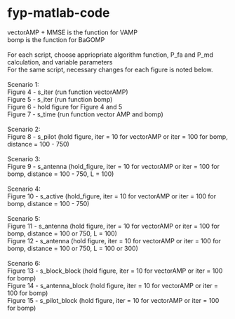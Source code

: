 # fyp-matlab-code

vectorAMP + MMSE is the function for VAMP\
bomp is the function for BaGOMP\
\
For each script, choose appriopriate algorithm function, P_fa and P_md calculation, and variable parameters\
For the same script, necessary changes for each figure is noted below.\
\
Scenario 1: \
Figure 4 - s_iter (run function vectorAMP)\
Figure 5 - s_iter (run function bomp)\
Figure 6 - hold figure for Figure 4 and 5\
Figure 7 - s_time (run function vector AMP and bomp)\
\
Scenario 2: \
Figure 8 - s_pilot (hold figure, iter = 10 for vectorAMP or iter = 100 for bomp, distance = 100 - 750)\
\
Scenario 3: \
Figure 9 - s_antenna (hold_figure, iter = 10 for vectorAMP or iter = 100 for bomp, distance = 100 - 750, L = 100) \
\
Scenario 4: \
Figure 10 - s_active (hold_figure, iter = 10 for vectorAMP or iter = 100 for bomp, distance = 100 - 750)\
\
Scenario 5: \
Figure 11 - s_antenna (hold figure, iter = 10 for vectorAMP or iter = 100 for bomp, distance = 100 or 750, L = 100)\
Figure 12 - s_antenna (hold figure, iter = 10 for vectorAMP or iter = 100 for bomp, distance = 100 or 750, L = 100 or 300)\
\
Scenario 6: \
Figure 13 - s_block_block (hold figure, iter = 10 for vectorAMP or iter = 100 for bomp)\
Figure 14 - s_antenna_block (hold figure, iter = 10 for vectorAMP or iter = 100 for bomp)\
Figure 15 - s_pilot_block (hold figure, iter = 10 for vectorAMP or iter = 100 for bomp)
